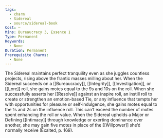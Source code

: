 ```yaml
---
tags:
  - charm
  - Sidereal
  - source/sidereal-book
Cost: —
Mins: Bureaucracy 3, Essence 1
Type: Permanent
Keywords:
  - None
Duration: Permanent
Prerequisite Charms:
  - None
---
```

The Sidereal maintains perfect tranquility even as she juggles countless projects, rising above the frantic masses milling about her. When the Sidereal succeeds on a [[Bureaucracy]], [[Integrity]], [[Investigation]], or [[Lore]] roll, she gains motes equal to the 9s and 10s on the roll. When she successfully asserts her [[Resolve]] against an inspire roll, an instill roll to create or strengthen an emotion-based Tie, or any influence that tempts her with opportunities for pleasure or self-indulgence, she gains motes equal to the 1s and 2s on the influence roll. This can’t exceed the number of motes spent enhancing the roll or value. When the Sidereal upholds a Major or Defining [[Intimacy]] through knowledge or exerting dominance over another, she may gain five motes in place of the [[Willpower]] she’d normally receive (Exalted, p. 169).